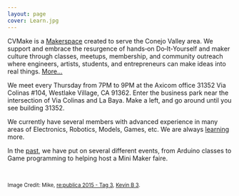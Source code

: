 ```yaml
---
layout: page
cover: Learn.jpg
---
```


CVMake is a [Makerspace](/faq) created to serve the Conejo Valley area.  We support and embrace the resurgence of hands‐on Do‐It‐Yourself and maker culture through classes, meetups, membership, and community outreach where engineers, artists, students, and entrepreneurs can make ideas into real things. [More...](/about)

We meet every Thursday from 7PM to 9PM at the Axicom office 31352 Via Colinas #104, Westlake Village, CA 91362. Enter the business park near the intersection of Via Colinas and La Baya. Make a left, and go around until you see building 31352.

We currently have several members with advanced experience in many areas of Electronics, Robotics, Models, Games, etc. We are always [learning](/learn) more.

In the [past](/past), we have put on several different events, from Arduino classes to Game programming to helping host a Mini Maker faire.

&nbsp;

<small>Image Credit: Mike, <a href="https://www.flickr.com/photos/re-publica/17202693787/">re:publica 2015 - Tag 3</a>, <a href="http://flickr.com/photos/22850192@N03/6322409939">Kevin B 3</a>.<small>

